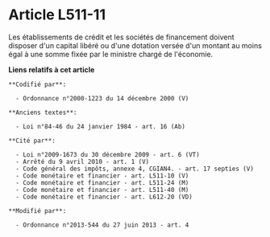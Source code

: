 # Article L511-11

Les établissements de crédit et les sociétés de financement doivent disposer d'un capital libéré ou d'une dotation versée
d'un montant au moins égal à une somme fixée par le ministre chargé de l'économie.

**Liens relatifs à cet article**

	**Codifié par**:

	  - Ordonnance n°2000-1223 du 14 décembre 2000 (V)

	**Anciens textes**:

	  - Loi n°84-46 du 24 janvier 1984 - art. 16 (Ab)

	**Cité par**:

	  - Loi n°2009-1673 du 30 décembre 2009 - art. 6 (VT)
	  - Arrêté du 9 avril 2010 - art. 1 (V)
	  - Code général des impôts, annexe 4, CGIAN4. - art. 17 septies (V)
	  - Code monétaire et financier - art. L511-10 (V)
	  - Code monétaire et financier - art. L511-24 (M)
	  - Code monétaire et financier - art. L511-40 (M)
	  - Code monétaire et financier - art. L612-20 (VD)

	**Modifié par**:

	  - Ordonnance n°2013-544 du 27 juin 2013 - art. 4
